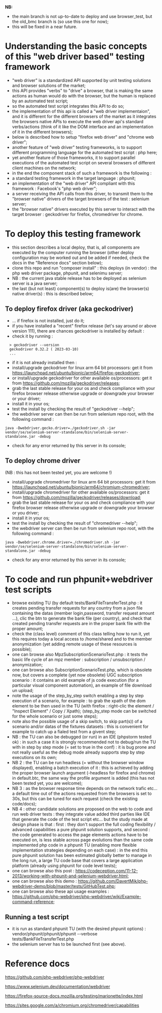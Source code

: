 **NB:**
- the main branch is not up-to-date to deploy and use browser_test, but the old_bmc branch is (so use this one for now);
- this will be fixed in a near future.

# Understanding the basic concepts of this "web driver based" testing framework

- "web driver" is a standardized API supported by unit testing solutions and browser solutions of the market;
- this API provides "verbs" to "drive" a browser, that is making the same actions as human would do with the browser, but the human is replaced by an automated test script;
- so the automated test script integrates this API to do so;
- the implementation of this api is called a "web driver implementaion", and it is different for the different browsers of the market as it integrates the browsers native APIs to execute the web driver api's standard verbs/actions (think of it like the DOM interface and an implementation of it in the different browsers);
- below is described how to setup "firefox web driver" and "chrome web driver";
- another feature of "web driver" testing frameworks, is to support different programming language for the automated test script : php here;
- yet another feature of those frameworks, it to support parallel executions of the automated test script on several browsers of different client machines on the network;
- in the end the component stack of such a framework is the following :
- a standard testing framework in the target language : phpunit;
- an implementation of the "web driver" API compliant with this framework : Facebook's "php web driver";
- a server receiving the API calls from this driver, to transmit them to the "browser native" drivers of the target browsers of the test : selenium server;
- the "browser native" drivers executed by this server to interact with the target browser : geckodriver for firefox, chromedriver for chrome.

# To deploy this testing framework

- this section describes a local deploy, that is, all components are executed by the computer running the browser (other deploy configuration may be worked out and be added if needed, check the docs in the "Reference docs" section below);
- clone this repo and run "composer install" : this deploys (in vendor) : the php web driver package, phpunit, and selenimu server;
- NB : the current java stable release has to be deployed as selenium server is a java server;
- the last (but not least) component(s) to deploy is(are) the browser(s) native driver(s) : this is described below;

## To deploy firefox driver (aka geckodriver)

- ... if firefox is not installed, just do it;
- if you have installed a "recent" firefox release (let's say around or above version 111), there are chances geckodriver is installed by default :
- check it by running :
```
  > geckodriver --version
  geckodriver 0.32.2 ( 2023-03-10)
  ...
```
- if it is not already installed then :
- install/upgrade geckodriver for linux arm 64 bit processors: get it from https://launchpad.net/ubuntu/bionic/arm64/firefox-geckodriver;
- or install/upgrade geckodriver for other available os/processors: get it from https://github.com/mozilla/geckodriver/releases;
- grab the last stable release for your os and check compliance with your firefox browser release otherwise upgrade or downgrade your browser or your driver;
- install it in your os;
- test the install by checking the result of "geckodriver --help";
- the webdriver server can then be run from selenium repo root, with the following command :

```
java -Dwebdriver.gecko.driver=./geckodriver.sh -jar vendor/se/selenium-server-standalone/bin/selenium-server-standalone.jar -debug
```

- check for any error returned by this server in its console;

## To deploy chrome driver

(NB : this has not been tested yet, you are welcome !)

- install/upgrade chromedriver for linux arm 64 bit processors: get it from https://launchpad.net/ubuntu/bionic/arm64/chromium-chromedriver;
- install/upgrade chromedriver for other available os/processors: get it from https://github.com/mozilla/geckodriver/releases/download;
- grab the last stable release for your os and check compliance with your firefox browser release otherwise upgrade or downgrade your browser or you driver;
- install it in your os;
- test the install by checking the result of "chromedriver --help";
- the webdriver server can then be run from selenium repo root, with the following command :

```
java -Dwebdriver.chrome.driver=./chromedriver.sh -jar vendor/se/selenium-server-standalone/bin/selenium-server-standalone.jar -debug
```

- check for any error returned by this server in its console;

# To code and run phpunit+webdriver test scripts

- browse existing TU (by default tests/BankFileTransferTest.php : it creates pending transfer requests for any country from a json file containing the datas (member login,password, transfer request amount ...), clic the btn to generate the bank file (per country), and check that created pending transfer requests are in the proper bank file with the proper amount;
- check the (class level) comment of this class telling how to run it, yet this requires today a local access to /home/shared and to the member anonymization (yet adding remote usage of these resources is possible);
- one can browse also MpzSubscriptionScenarioTest.php : it tests the basic life cycle of an mpz member : subscription / unsubscription / anonymization;
- one can browse also SubscriptionScenarioTest.php, which is obsolete now, but covers a complete (yet now obsolete) UGC subscription scenario : it contains an old example of js code execution (for a particular visual component automation), an example of file download un upload;
- note the usage of the step_by_step switch enabling a step by step execution of a scenario, for example : to grab the xpath of the dom element to be then used in the TU (with firefox : right-clic the element / "Inspect Element" / Copy / Xpath); (step_by_step mode can be switched for the whole scenario or just some steps);
- note also the possible usage of a skip switch, to skip part(s)) of a scenario and/or datas of the fixtures datasets : this is convenient for example to catch up a fialed test from a givent step;
- NB : the TU can also be debugged (or run) in an IDE (phpstorm tested ok) : in such a case it is strongly recommended not to debug/run the TU with in step by step mode (= set to true in the conf) : it is bug prone and not really useful as the debug mode already supports step by step executions on its own;
- NB 2 : the TU can be run headless (= without the browser window displayed), enabling a batch execution of it : this is achieved by adding the proper browser launch argument (-headless for firefox and chrome) in default.btc, the same way the profile argument is added (this has not been tested yet, you are welcome);
- NB 3 : as the browser response time depends on the network trafic etc... a default time out of the actions requested from the browsers is set to 30s, but this can be tuned for each request (check the existing code/docs);
- NB 4 : other candidate solutions are proposed on the web to code and run web driver tests : they integrate value added third parties like IDE that generate the code of the test script etc... but the study made at design phase is that : first : they don't support the full coding flexibility / advanced capabilities a pure phpunit solution supports, and second : the code generated to access the page elements actions have to be executed on, is less stable across page evolutions than the same code implemented php code in a phpunit TU (enabling more flexible implementation strategies depending on each case) : in the end this pure phpunit solution has been estimated globally better to manage in the long run, a large TU code base that covers a large application platform (already using phpunit for code level tests);
- one can browse also this post : https://codeception.com/11-12-2013/working-with-phpunit-and-selenium-webdriver.html;
- one can browse also this demo : https://github.com/DavertMik/php-webdriver-demo/blob/master/tests/GitHubTest.php;
- one can browse also these api usage examples : https://github.com/php-webdriver/php-webdriver/wiki/Example-command-reference;

## Running a test script

- it is run as standard phpunit TU (with the desired phpunit options) : vendor/phpunit/phpunit/phpunit --verbose tests/BankFileTransferTest.php
- the selenium server has to be launched first (see above).

# Reference docs

https://github.com/php-webdriver/php-webdriver

https://www.selenium.dev/documentation/webdriver

https://firefox-source-docs.mozilla.org/testing/marionette/index.html

https://sites.google.com/a/chromium.org/chromedriver/capabilities

